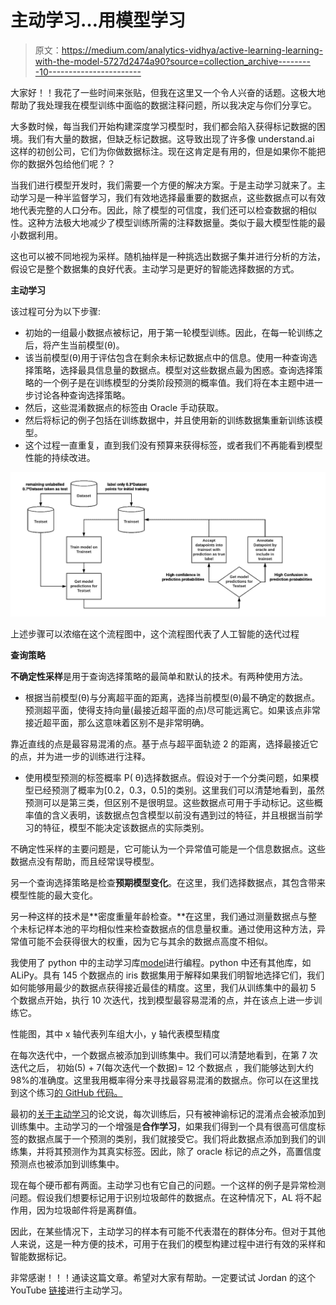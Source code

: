 # 主动学习…用模型学习

> 原文：<https://medium.com/analytics-vidhya/active-learning-learning-with-the-model-5727d2474a90?source=collection_archive---------10----------------------->

大家好！！我花了一些时间来张贴，但我在这里又一个令人兴奋的话题。这极大地帮助了我处理我在模型训练中面临的数据注释问题，所以我决定与你们分享它。

大多数时候，每当我们开始构建深度学习模型时，我们都会陷入获得标记数据的困境。我们有大量的数据，但缺乏标记数据。这导致出现了许多像 understand.ai 这样的初创公司，它们为你做数据标注。现在这肯定是有用的，但是如果你不能把你的数据外包给他们呢？？

当我们进行模型开发时，我们需要一个方便的解决方案。于是主动学习就来了。主动学习是一种半监督学习，我们有效地选择最重要的数据点，这些数据点可以有效地代表完整的人口分布。因此，除了模型的可信度，我们还可以检查数据的相似性。这种方法极大地减少了模型训练所需的注释数据量。类似于最大模型性能的最小数据利用。

这也可以被不同地视为采样。随机抽样是一种挑选出数据子集并进行分析的方法，假设它是整个数据集的良好代表。主动学习是更好的智能选择数据的方式。

**主动学习**

该过程可分为以下步骤:

*   初始的一组最小数据点被标记，用于第一轮模型训练。因此，在每一轮训练之后，将产生当前模型(θ)。
*   该当前模型(θ)用于评估包含在剩余未标记数据点中的信息。使用一种查询选择策略，选择最具信息量的数据点。模型对这些数据点最为困惑。查询选择策略的一个例子是在训练模型的分类阶段预测的概率值。我们将在本主题中进一步讨论各种查询选择策略。
*   然后，这些混淆数据点的标签由 Oracle 手动获取。
*   然后将标记的例子包括在训练数据中，并且使用新的训练数据集重新训练该模型。
*   这个过程一直重复，直到我们没有预算来获得标签，或者我们不再能看到模型性能的持续改进。

![](img/2f0a19b2db6f58fd100531c75b39bede.png)

上述步骤可以浓缩在这个流程图中，这个流程图代表了人工智能的迭代过程

**查询策略**

**不确定性采样**是用于查询选择策略的最简单和默认的技术。有两种使用方法。

*   根据当前模型(θ)与分离超平面的距离，选择当前模型(θ)最不确定的数据点。预测超平面，使得支持向量(最接近超平面的点)尽可能远离它。如果该点非常接近超平面，那么这意味着区别不是非常明确。

靠近直线的点是最容易混淆的点。基于点与超平面轨迹 2 的距离，选择最接近它的点，并为进一步的训练进行注释。

*   使用模型预测的标签概率 P( θ)选择数据点。假设对于一个分类问题，如果模型已经预测了概率为[0.2，0.3，0.5]的类别。这里我们可以清楚地看到，虽然预测可以是第三类，但区别不是很明显。这些数据点可用于手动标记。这些概率值的含义表明，该数据点包含模型以前没有遇到过的特征，并且根据当前学习的特征，模型不能决定该数据点的实际类别。

不确定性采样的主要问题是，它可能认为一个异常值可能是一个信息数据点。这些数据点没有帮助，而且经常误导模型。

另一个查询选择策略是检查**预期模型变化**。在这里，我们选择数据点，其包含带来模型性能的最大变化。

另一种这样的技术是**密度重量年龄检查。**在这里，我们通过测量数据点与整个未标记样本池的平均相似性来检查数据点的信息量权重。通过使用这种方法，异常值可能不会获得很大的权重，因为它与其余的数据点高度不相似。

我使用了 python 中的主动学习库[model](https://github.com/modAL-python/modAL)进行编程。python 中还有其他库，如 ALiPy。具有 145 个数据点的 iris 数据集用于解释如果我们明智地选择它们，我们如何能够用最少的数据点获得接近最佳的精度。这里，我们从训练集中的最初 5 个数据点开始，执行 10 次迭代，找到模型最容易混淆的点，并在该点上进一步训练它。

性能图，其中 x 轴代表列车组大小，y 轴代表模型精度

在每次迭代中，一个数据点被添加到训练集中。我们可以清楚地看到，在第 7 次迭代之后，
初始(5) + 7(每次迭代一个数据)= 12 个数据点
，我们能够达到大约 98%的准确度。这里我用概率得分来寻找最容易混淆的数据点。你可以在这里找到这个练习[的 GitHub 代码。](https://github.com/anjana7/Active-Learning/blob/master/Active%20Learning%20-%20Iris%20Demo.ipynb)

最初的[关于](https://arxiv.org/abs/1909.03585)[主动学习](https://paperswithcode.com/paper/modal-a-modular-active-learning-framework-for)的论文说，每次训练后，只有被神谕标记的混淆点会被添加到训练集中。主动学习的一个增强是**合作学习**，如果我们得到一个具有很高可信度标签的数据点属于一个预测的类别，我们就接受它。我们将此数据点添加到我们的训练集，并将其预测作为其真实标签。因此，除了 oracle 标记的点之外，高置信度预测点也被添加到训练集中。

现在每个硬币都有两面。主动学习也有它自己的问题。一个这样的例子是异常检测问题。假设我们想要标记用于识别垃圾邮件的数据点。在这种情况下，AL 将不起作用，因为垃圾邮件将是离群值。

因此，在某些情况下，主动学习的样本有可能不代表潜在的群体分布。但对于其他人来说，这是一种方便的技术，可用于在我们的模型构建过程中进行有效的采样和智能数据标记。

非常感谢！！！通读这篇文章。希望对大家有帮助。一定要试试 Jordan 的这个 YouTube [链接](https://www.youtube.com/watch?v=8Jwp4_WbRio)进行主动学习。